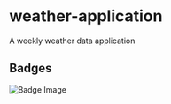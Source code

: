 # weather-application
A weekly weather data application

## Badges
![Badge Image](https://img.shields.io/github/license/priyanka-agrawal025/dynamic-logo-generator)